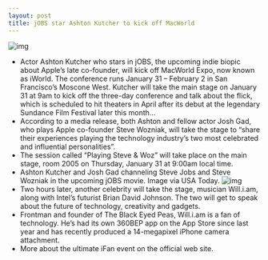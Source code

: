 ```yaml
---
layout: post
title: jOBS star Ashton Kutcher to kick off MacWorld
---
```

![img](http://media.idownloadblog.com/wp-content/uploads/2012/04/Ashton-Kutcher-vs-Steve-Jobs.jpg)
* Actor Ashton Kutcher who stars in jOBS, the upcoming indie biopic about Apple’s late co-founder, will kick off MacWorld Expo, now known as iWorld. The conference runs January 31 – February 2 in San Francisco’s Moscone West. Kutcher will take the main stage on January 31 at 9am to kick off the three-day conference and talk about the flick, which is scheduled to hit theaters in April after its debut at the legendary Sundance Film Festival later this month…
* According to a media release, both Ashton and fellow actor Josh Gad, who plays Apple co-founder Steve Wozniak, will take the stage to “share their experiences playing the technology industry’s two most celebrated and influential personalities”.
* The session called “Playing Steve & Woz” will take place on the main stage, room 2005 on Thursday, January 31 at 9:00am local time.
* Ashton Kutcher and Josh Gad channeling Steve Jobs and Steve Wozniak in the upcoming jOBS movie. Image via USA Today.
![img](http://media.idownloadblog.com/wp-content/uploads/2013/01/Ashton-Kutcher-and-Josh-Gad-USA-Today-001.jpg)
* Two hours later, another celebrity will take the stage, musician Will.i.am, along with Intel’s futurist Brian David Johnson. The two will get to speak about the future of technology, creativity and gadgets.
* Frontman and founder of The Black Eyed Peas, Will.i.am is a fan of technology. He’s had its own 360BEP app on the App Store since last year and has recently produced a 14-megapixel iPhone camera attachment.
* More about the ultimate iFan event on the official web site.

